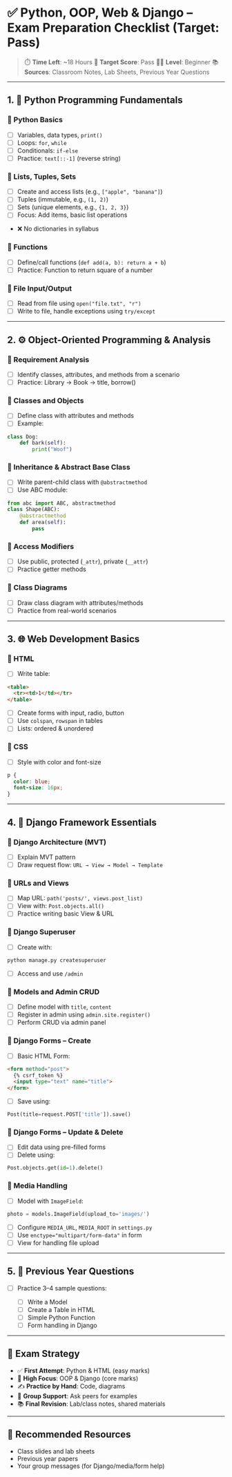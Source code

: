 
# ✅ Python, OOP, Web & Django – Exam Preparation Checklist (Target: Pass)

> ⏱️ **Time Left**: \~18 Hours
> 🎯 **Target Score**: Pass
> 🧑‍💻 **Level**: Beginner
> 📚 **Sources**: Classroom Notes, Lab Sheets, Previous Year Questions

---

## 1. 🐍 Python Programming Fundamentals

### 🔹 Python Basics

* [ ] Variables, data types, `print()`
* [ ] Loops: `for`, `while`
* [ ] Conditionals: `if-else`
* [ ] Practice: `text[::-1]` (reverse string)

### 🔹 Lists, Tuples, Sets

* [ ] Create and access lists (e.g., `["apple", "banana"]`)
* [ ] Tuples (immutable, e.g., `(1, 2)`)
* [ ] Sets (unique elements, e.g., `{1, 2, 3}`)
* [ ] Focus: Add items, basic list operations
* ❌ No dictionaries in syllabus

### 🔹 Functions

* [ ] Define/call functions (`def add(a, b): return a + b`)
* [ ] Practice: Function to return square of a number

### 🔹 File Input/Output

* [ ] Read from file using `open("file.txt", "r")`
* [ ] Write to file, handle exceptions using `try/except`

---

## 2. ⚙️ Object-Oriented Programming & Analysis

### 🔹 Requirement Analysis

* [ ] Identify classes, attributes, and methods from a scenario
* [ ] Practice: Library → Book → title, borrow()

### 🔹 Classes and Objects

* [ ] Define class with attributes and methods
* [ ] Example:

```python
class Dog:
    def bark(self):
        print("Woof")
```

### 🔹 Inheritance & Abstract Base Class

* [ ] Write parent-child class with `@abstractmethod`
* [ ] Use ABC module:

```python
from abc import ABC, abstractmethod
class Shape(ABC):
    @abstractmethod
    def area(self):
        pass
```

### 🔹 Access Modifiers

* [ ] Use public, protected (`_attr`), private (`__attr`)
* [ ] Practice getter methods

### 🔹 Class Diagrams

* [ ] Draw class diagram with attributes/methods
* [ ] Practice from real-world scenarios

---

## 3. 🌐 Web Development Basics

### 🔹 HTML

* [ ] Write table:

```html
<table>
  <tr><td>1</td></tr>
</table>
```

* [ ] Create forms with input, radio, button
* [ ] Use `colspan`, `rowspan` in tables
* [ ] Lists: ordered & unordered

### 🔹 CSS

* [ ] Style with color and font-size

```css
p {
  color: blue;
  font-size: 16px;
}
```

---

## 4. 🚀 Django Framework Essentials

### 🔹 Django Architecture (MVT)

* [ ] Explain MVT pattern
* [ ] Draw request flow: `URL → View → Model → Template`

### 🔹 URLs and Views

* [ ] Map URL: `path('posts/', views.post_list)`
* [ ] View with: `Post.objects.all()`
* [ ] Practice writing basic View & URL

### 🔹 Django Superuser

* [ ] Create with:

```bash
python manage.py createsuperuser
```

* [ ] Access and use `/admin`

### 🔹 Models and Admin CRUD

* [ ] Define model with `title`, `content`
* [ ] Register in admin using `admin.site.register()`
* [ ] Perform CRUD via admin panel

### 🔹 Django Forms – Create

* [ ] Basic HTML Form:

```html
<form method="post">
  {% csrf_token %}
  <input type="text" name="title">
</form>
```

* [ ] Save using:

```python
Post(title=request.POST['title']).save()
```

### 🔹 Django Forms – Update & Delete

* [ ] Edit data using pre-filled forms
* [ ] Delete using:

```python
Post.objects.get(id=1).delete()
```

### 🔹 Media Handling

* [ ] Model with `ImageField`:

```python
photo = models.ImageField(upload_to='images/')
```

* [ ] Configure `MEDIA_URL`, `MEDIA_ROOT` in `settings.py`
* [ ] Use `enctype="multipart/form-data"` in form
* [ ] View for handling file upload

---

## 5. 📜 Previous Year Questions

* [ ] Practice 3–4 sample questions:

  * [ ] Write a Model
  * [ ] Create a Table in HTML
  * [ ] Simple Python Function
  * [ ] Form handling in Django

---

## 📌 Exam Strategy

* ✅ **First Attempt**: Python & HTML (easy marks)
* 🎯 **High Focus**: OOP & Django (core marks)
* ✍️ **Practice by Hand**: Code, diagrams
* 🤝 **Group Support**: Ask peers for examples
* 📚 **Final Revision**: Lab/class notes, shared materials

---

## 📁 Recommended Resources

* Class slides and lab sheets
* Previous year papers
* Your group messages (for Django/media/form help)
